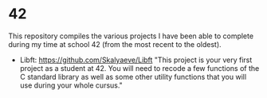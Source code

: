 # 42
This repository compiles the various projects I have been able to complete during my time at school 42 (from the most recent to the oldest).

- Libft: https://github.com/Skalyaeve/Libft
"This project is your very first project as a student at 42. You will need to recode a few functions of the C standard library as well as some other utility functions that you will use during your whole cursus."
